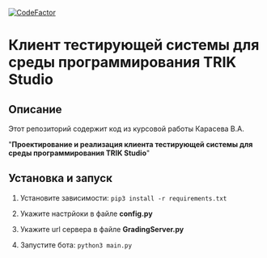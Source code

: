 [![CodeFactor](https://www.codefactor.io/repository/github/pupsen-vupsen/trik-testsys-telegram-client/badge)](https://www.codefactor.io/repository/github/pupsen-vupsen/trik-testsys-telegram-client)
# Клиент тестирующей системы для среды программирования TRIK Studio

## Описание
Этот репозиторий содержит код из курсовой работы Карасева В.А. 

"**Проектирование и реализация клиента тестирующей системы для среды программирования TRIK Studio**"

## Установка и запуск

1. Установите зависимости:
``pip3 install -r requirements.txt``

2. Укажите настрйоки в файле **config.py**

3. Укажите url сервера в файле **GradingServer.py**

4. Запустите бота:
``python3 main.py`` 

